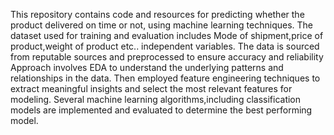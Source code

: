 This repository contains code and resources for predicting whether the product delivered on time or not, using machine learning techniques. The dataset used for training and evaluation includes Mode of shipment,price of product,weight of product etc.. independent variables. The data is sourced from reputable sources and preprocessed to ensure accuracy and reliability Approach involves EDA to understand the underlying patterns and relationships in the data. Then employed feature engineering techniques to extract meaningful insights and select the most relevant features for modeling. Several machine learning algorithms,including classification models are implemented and evaluated to determine the best performing model.
